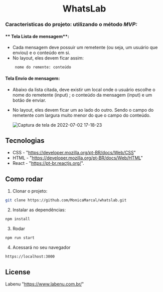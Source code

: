 <h1 align="center">
  <center>WhatsLab</center>
</h1>
 
### Caracteristicas do projeto: utilizando o método *MVP:*

 #### ** Tela Lista de mensagem**:
 - Cada mensagem deve possuir um remetente (ou seja, um usuário que enviou) e o conteúdo em si.
 - No layout, eles devem ficar assim:
    ```
     nome do remente: conteúdo
     ```

 #### **Tela Envio de mensagem**:
 - Abaixo da lista citada, deve existir um local onde o usuário escolhe o nome do remetente (input) ; o conteúdo da mensagem (input) e um botão de enviar.
 - No layout, eles devem ficar um ao lado do outro. Sendo o campo do remetente com largura muito menor do que o campo do conteúdo.
    
     
     ![Captura de tela de 2022-07-02 17-18-23](https://user-images.githubusercontent.com/63027699/177015950-ce017686-f150-4c4c-8e51-942106940d86.png)
     

## Tecnologias
- CSS - "https://developer.mozilla.org/pt-BR/docs/Web/CSS"
- HTML - "https://developer.mozilla.org/pt-BR/docs/Web/HTML"
- React - "https://pt-br.reactjs.org/".

## Como rodar
1. Clonar o projeto: 
```bash
git clone https://github.com/MonicaMarcal/whatslab.git
```
2. Instalar as dependências: 
```bash
npm install
```
3. Rodar
```bash
npm run start
```
4. Acessará no seu navegador
```bash
https://localhost:3000
```

## License
Labenu "https://www.labenu.com.br/"
